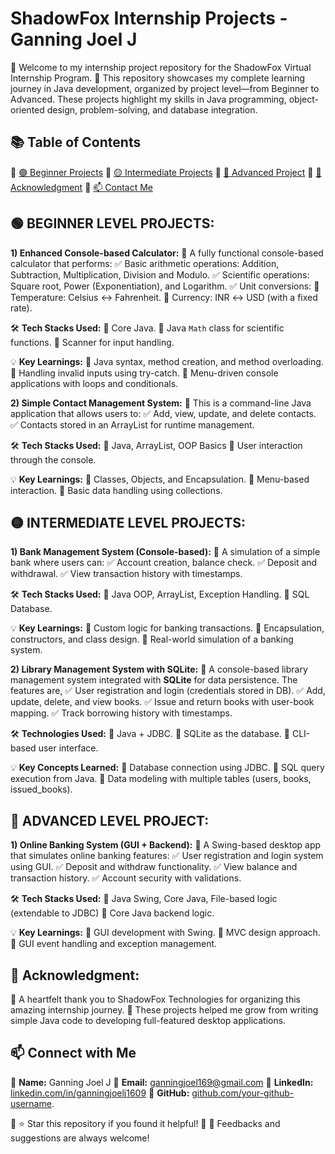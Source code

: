 # ShadowFox Internship Projects - Ganning Joel J
  🔹 Welcome to my internship project repository for the ShadowFox Virtual Internship Program.
  🔹 This repository showcases my complete learning journey in Java development, organized by project level—from Beginner to Advanced. These projects highlight my skills in Java programming, object-oriented design, problem-solving, and database integration.

## 📚 Table of Contents
  🔹 [🟢 Beginner Projects](#-beginner-level-projects)
  🔹 [🟡 Intermediate Projects](#-intermediate-level-projects)
  🔹 [🔴 Advanced Project](#-advanced-level-project)
  🔹 [🙏 Acknowledgment](#-acknowledgment)
  🔹 [📫 Contact Me](#-contact-me)

## 🟢 BEGINNER LEVEL PROJECTS:

**1) Enhanced Console-based Calculator:**
  🔹 A fully functional console-based calculator that performs:
       ✅ Basic arithmetic operations: Addition, Subtraction, Multiplication, Division and Modulo.
       ✅ Scientific operations: Square root, Power (Exponentiation), and Logarithm.
       ✅ Unit conversions:
           🔹 Temperature: Celsius ↔ Fahrenheit.
           🔹 Currency: INR ↔ USD (with a fixed rate).

🛠️ **Tech Stacks Used:**
   🔹 Core Java.
   🔹 Java `Math` class for scientific functions.
   🔹 Scanner for input handling.

💡 **Key Learnings:**
   🔹 Java syntax, method creation, and method overloading.
   🔹 Handling invalid inputs using try-catch.
   🔹 Menu-driven console applications with loops and conditionals.

**2) Simple Contact Management System:**
   🔹 This is a command-line Java application that allows users to:
      ✅ Add, view, update, and delete contacts.
      ✅ Contacts stored in an ArrayList for runtime management.

🛠️ **Tech Stacks Used:**
   🔹 Java, ArrayList, OOP Basics
   🔹 User interaction through the console.

💡 **Key Learnings:**
   🔹 Classes, Objects, and Encapsulation.
   🔹 Menu-based interaction.
   🔹 Basic data handling using collections.
   
## 🟡 INTERMEDIATE LEVEL PROJECTS:

**1) Bank Management System (Console-based):**
   🔹 A simulation of a simple bank where users can:
       ✅ Account creation, balance check.
       ✅ Deposit and withdrawal.
       ✅ View transaction history with timestamps.

🛠️ **Tech Stacks Used:**
   🔹 Java OOP, ArrayList, Exception Handling.
   🔹 SQL Database.

💡 **Key Learnings:**
   🔹 Custom logic for banking transactions.
   🔹 Encapsulation, constructors, and class design.
   🔹 Real-world simulation of a banking system.

**2) Library Management System with SQLite:**
   🔹 A console-based library management system integrated with **SQLite** for data persistence. The features are,
       ✅ User registration and login (credentials stored in DB).
       ✅ Add, update, delete, and view books.
       ✅ Issue and return books with user-book mapping.
       ✅ Track borrowing history with timestamps.

🛠️ **Technologies Used:**
   🔹 Java + JDBC.
   🔹 SQLite as the database.
   🔹 CLI-based user interface.

💡 **Key Concepts Learned:**
   🔹 Database connection using JDBC.
   🔹 SQL query execution from Java.
   🔹 Data modeling with multiple tables (users, books, issued_books).

## 🔴 ADVANCED LEVEL PROJECT:

**1) Online Banking System (GUI + Backend):**
   🔹 A Swing-based desktop app that simulates online banking features:
       ✅ User registration and login system using GUI.
       ✅ Deposit and withdraw functionality.
       ✅ View balance and transaction history.
       ✅ Account security with validations.

🛠️ **Tech Stacks Used:**
   🔹 Java Swing, Core Java, File-based logic (extendable to JDBC)
   🔹 Core Java backend logic.

💡 **Key Learnings:**
   🔹 GUI development with Swing.
   🔹 MVC design approach.
   🔹 GUI event handling and exception management.

## 🙏 Acknowledgment:
   🔹 A heartfelt thank you to ShadowFox Technologies for organizing this amazing internship journey.
   🔹 These projects helped me grow from writing simple Java code to developing full-featured desktop applications.

## 📫 Connect with Me
   🔹 **Name:**     Ganning Joel J
   🔹 **Email:**    ganningjoel169@gmail.com
   🔹 **LinkedIn:** [linkedin.com/in/ganningjoelj1609](https://www.linkedin.com/in/ganningjoelj1609)
   🔹 **GitHub:**   [github.com/your-github-username](https://github.com/GanningJoel-05).

   🔹 ⭐ Star this repository if you found it helpful!
   🔹 💬 Feedbacks and suggestions are always welcome!
